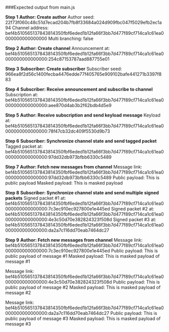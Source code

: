 ###Expected output from main.js

**Step 1**
**Author: Create author**
Author seed:  22f73f060c48c51d7ecad204b7fb8f33684a024d909fbc047f5029efb2ec1a94
Channel address:  bef4b510565137843814350fbf6eded1b12fa66f3bb7d477f89cf714ca1c61ea0000000000000000
Multi branching:  false

**Step 2**
**Author: Create channel**
Announcement at:  bef4b510565137843814350fbf6eded1b12fa66f3bb7d477f89cf714ca1c61ea0000000000000000:254c87153787aad887755e01

**Step 3**
**Subscriber: Create subscriber**
Subscriber seed:  966ea8f2d56c1400fecba4476edde77f405765e909102bafe441271b3397f883

**Step 4**
**Subscriber: Receive announcement and subscribe to channel**
Subscription at:  bef4b510565137843814350fbf6eded1b12fa66f3bb7d477f89cf714ca1c61ea0000000000000000:aee870d4ab3b2f62bdb4d5e9

**Step 5**
**Author: Receive subscription and send keyload message**
Keyload at:  bef4b510565137843814350fbf6eded1b12fa66f3bb7d477f89cf714ca1c61ea0000000000000000:78f47cb32dc409f5530d9b73

**Step 6**
**Subscriber: Synchronize channel state and send tagged packet**
Tagged packet at:  bef4b510565137843814350fbf6eded1b12fa66f3bb7d477f89cf714ca1c61ea0000000000000000:97dd32db973bfbb6330c5489

**Step 7**
**Author: Fetch new messages from channel**
Message link: bef4b510565137843814350fbf6eded1b12fa66f3bb7d477f89cf714ca1c61ea0000000000000000:97dd32db973bfbb6330c5489
Public payload:  This is public payload
Masked payload:  This is masked payload

**Step 8**
**Subscriber: Synchronize channel state and send multiple signed packets**
Signed packet #1 at:  bef4b510565137843814350fbf6eded1b12fa66f3bb7d477f89cf714ca1c61ea0000000000000000:7c3ec910ec927800e1e445ed
Signed packet #2 at:  bef4b510565137843814350fbf6eded1b12fa66f3bb7d477f89cf714ca1c61ea0000000000000000:4e3c50d70e382824323f508d
Signed packet #3 at:  bef4b510565137843814350fbf6eded1b12fa66f3bb7d477f89cf714ca1c61ea0000000000000000:da2a7c116dd70eab7464dc27

**Step 9**
**Author: Fetch new messages from channel**
Message link: bef4b510565137843814350fbf6eded1b12fa66f3bb7d477f89cf714ca1c61ea0000000000000000:7c3ec910ec927800e1e445ed
Public payload:  This is public payload of message #1
Masked payload:  This is masked payload of message #1

Message link: bef4b510565137843814350fbf6eded1b12fa66f3bb7d477f89cf714ca1c61ea0000000000000000:4e3c50d70e382824323f508d
Public payload:  This is public payload of message #2
Masked payload:  This is masked payload of message #2

Message link: bef4b510565137843814350fbf6eded1b12fa66f3bb7d477f89cf714ca1c61ea0000000000000000:da2a7c116dd70eab7464dc27
Public payload:  This is public payload of message #3
Masked payload:  This is masked payload of message #3
